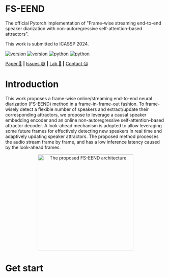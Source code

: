 # FS-EEND

The official Pytorch implementation of "Frame-wise streaming end-to-end speaker diarization with non-autoregressive self-attention-based attractors".

This work is submitted to ICASSP 2024.

<div>
    </p>
    <a href="https://github.com/Audio-WestlakeU/FS-EEND/"><img src="https://img.shields.io/badge/Platform-linux-lightgrey" alt="version"></a>
    <a href="https://github.com/Audio-WestlakeU/FS-EEND/"><img src="https://img.shields.io/badge/Python-3.9-orange" alt="version"></a>
    <a href="https://github.com/Audio-WestlakeU/FS-EEND/"><img src="https://img.shields.io/badge/PyTorch-1.13-brightgreen" alt="python"></a>
    <a href="https://github.com/Audio-WestlakeU/FS-EEND/"><img src="https://img.shields.io/badge/PyTorchLightning-1.8-yellow" alt="python"></a>
</div>

[Paper :star_struck:](https://arxiv.org/abs/2309.13916) **|** [Issues :sweat_smile:](https://github.com/Audio-WestlakeU/FS-EEND/issues)
 **|** [Lab :hear_no_evil:](https://github.com/Audio-WestlakeU) **|** [Contact :kissing_heart:](liangdi@westlake.edu.cn)

# Introduction

This work proposes a frame-wise online/streaming end-to-end neural diarization (FS-EEND) method in a frame-in-frame-out fashion. To frame-wisely detect a flexible number of speakers and extract/update their corresponding attractors, we propose to leverage a causal speaker embedding encoder and an online non-autoregressive self-attention-based attractor decoder. A look-ahead mechanism is adopted to allow leveraging some future frames for effectively detecting new speakers in real time and adaptively updating speaker attractors. The proposed method processes the audio stream frame by frame, and has a low inference latency caused by the look-ahead frames.

<div align="center">
<image src="/utlis/arch.png"  width="300" alt="The proposed FS-EEND architecture" />
</div>

# Get start
